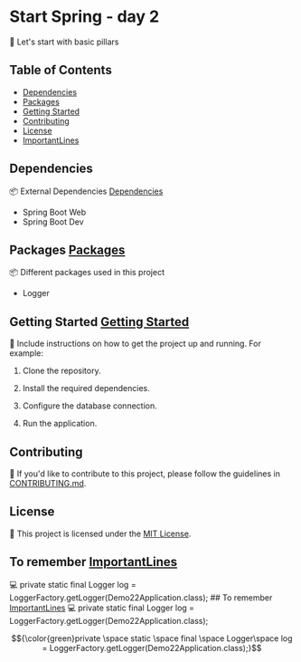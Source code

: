 # Start Spring - day 2
🚀 Let's start with basic pillars 

## Table of Contents

- [Dependencies](#dependencies)
- [Packages](#packages)
- [Getting Started](#getting-started)
- [Contributing](#contributing)
- [License](#license)
- [ImportantLines](#ImportantLines)

## Dependencies

📦 External Dependencies [Dependencies](#dependencies)

- Spring Boot Web
- Spring Boot Dev

## Packages [Packages](#packages)

📦 Different packages used in this project
- Logger

## Getting Started [Getting Started](#getting-started)

🏁 Include instructions on how to get the project up and running. For example:

1. Clone the repository.

2. Install the required dependencies.

3. Configure the database connection.

4. Run the application.


## Contributing

🤝 If you'd like to contribute to this project, please follow the guidelines in [CONTRIBUTING.md](CONTRIBUTING.md).

## License

📝 This project is licensed under the [MIT License](LICENSE).

## To remember [ImportantLines](#ImportantLines)

💻 
	private static final Logger log = LoggerFactory.getLogger(Demo22Application.class);
    ## To remember [ImportantLines](#ImportantLines)
    💻 
    private static final Logger log = LoggerFactory.getLogger(Demo22Application.class);

$${\color{green}private \space static \space final \space Logger\space log = LoggerFactory.getLogger(Demo22Application.class);}$$